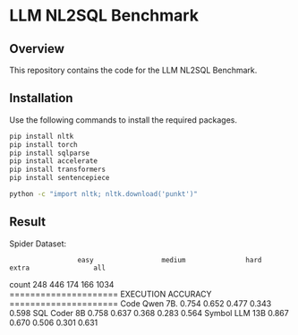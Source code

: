 # LLM NL2SQL Benchmark

## Overview

This repository contains the code for the LLM NL2SQL Benchmark. 

## Installation

Use the following commands to install the required packages.

```sh
pip install nltk
pip install torch
pip install sqlparse
pip install accelerate
pip install transformers
pip install sentencepiece

python -c "import nltk; nltk.download('punkt')"
```

## Result

Spider Dataset:

                     easy                 medium               hard                 extra                all                 
count                248                  446                  174                  166                  1034                
=====================   EXECUTION ACCURACY     =====================
Code Qwen 7B.         0.754                0.652                0.477                0.343                0.598
SQL Coder 8B         0.758                0.637                0.368                0.283                0.564
Symbol LLM 13B       0.867                0.670                0.506                0.301                0.631